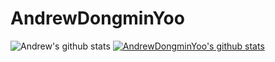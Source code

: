 # AndrewDongminYoo

![Andrew's github stats](https://github-readme-stats.vercel.app/api?username=AndrewDongminYoo&show_icons=true)
[![AndrewDongminYoo's github stats](https://github-readme-stats.vercel.app/api/top-langs/?username=AndrewDongminYoo&show_icons=true&hide_border=true&title_color=004386&icon_color=004386&layout=compact)](https://github.com/AndrewDongminYoo)
